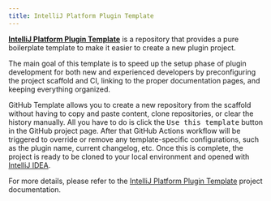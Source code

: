 ```yaml
---
title: IntelliJ Platform Plugin Template
---
```


[**IntelliJ Platform Plugin Template**][gh:ippt] is a repository that provides a pure boilerplate template
to make it easier to create a new plugin project.

The main goal of this template is to speed up the setup phase of plugin development for both new and experienced
developers by preconfiguring the project scaffold and CI, linking to the proper documentation pages, and keeping
everything organized.

GitHub Template allows you to create a new repository from the scaffold without having to copy and paste content,
clone repositories, or clear the history manually. All you have to do is click the <kbd>Use this template</kbd>
button in the GitHub project page. After that GitHub Actions workflow will be triggered to override or remove any
template-specific configurations, such as the plugin name, current changelog, etc.
Once this is complete, the project is ready to be cloned to your local environment and opened with
[IntelliJ IDEA][jb:download-ij].

For more details, please refer to the [IntelliJ Platform Plugin Template][gh:ippt] project documentation.

[gh:ippt]: https://github.com/JetBrains/intellij-platform-plugin-template
[jb:download-ij]: https://www.jetbrains.com/idea/download
